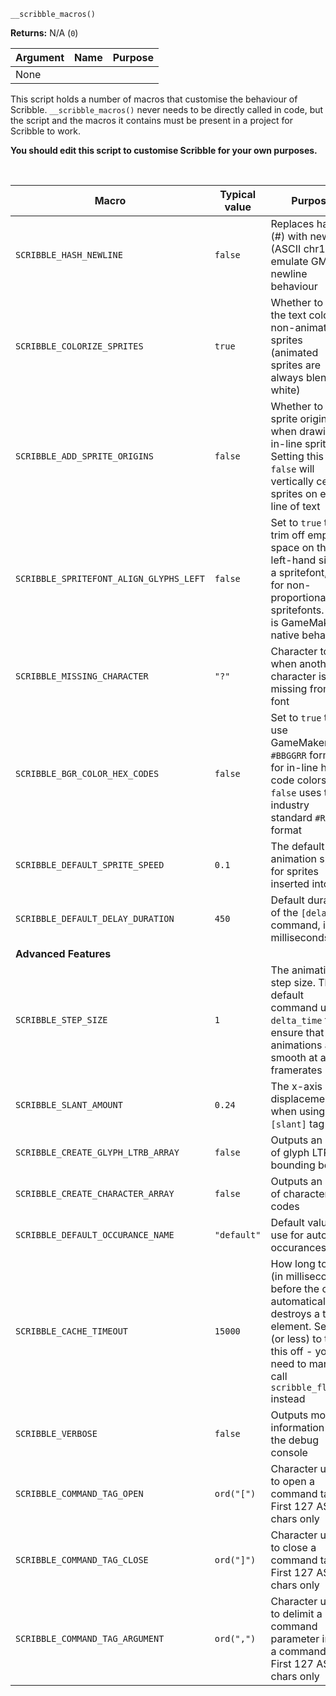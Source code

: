 `__scribble_macros()`

**Returns:** N/A (`0`)

|Argument|Name|Purpose|
|--------|----|-------|
|None    |    |       |

This script holds a number of macros that customise the behaviour of Scribble. `__scribble_macros()` never needs to be directly called in code, but the script and the macros it contains must be present in a project for Scribble to work.

**You should edit this script to customise Scribble for your own purposes.**

&nbsp;

|Macro                                   |Typical value|Purpose                                                                                                                                                                                   |
|----------------------------------------|-------------|------------------------------------------------------------------------------------------------------------------------------------------------------------------------------------------|
|`SCRIBBLE_HASH_NEWLINE`                 |`false`      |Replaces hashes (#) with newlines (ASCII chr10) to emulate GMS1's newline behaviour                                                                                                       |
|`SCRIBBLE_COLORIZE_SPRITES`             |`true`       |Whether to apply the text color to non-animated sprites (animated sprites are always blended white)                                                                                       |
|`SCRIBBLE_ADD_SPRITE_ORIGINS`           |`false`      |Whether to use sprite origins when drawing an in-line sprite. Setting this to `false` will vertically centre sprites on each line of text                                                 |
|`SCRIBBLE_SPRITEFONT_ALIGN_GLYPHS_LEFT` |`false`      |Set to `true` to trim off empty space on the left-hand side of a spritefont, even for non-proportional spritefonts. This is GameMaker's native behaviour                                  |
|`SCRIBBLE_MISSING_CHARACTER`            |`"?"`        |Character to use when another character is missing from a font                                                                                                                            |
|`SCRIBBLE_BGR_COLOR_HEX_CODES`          |`false`      |Set to `true` to use GameMaker's `#BBGGRR` format for in-line hex code colors. `false` uses the industry standard `#RRGGBB` format                                                        |
|`SCRIBBLE_DEFAULT_SPRITE_SPEED`         |`0.1`        |The default animation speed for sprites inserted into text                                                                                                                                |
|`SCRIBBLE_DEFAULT_DELAY_DURATION`       |`450`        |Default duration of the `[delay]` command, in milliseconds                                                                                                                                |
|**Advanced Features**                   |             |                                                                                                                                                                                          |
|`SCRIBBLE_STEP_SIZE`                    |`1`          |The animation step size. The default command uses `delta_time` to ensure that animations are smooth at all framerates                                                                     |
|`SCRIBBLE_SLANT_AMOUNT`                 |`0.24`       |The x-axis displacement when using the `[slant]` tag                                                                                                                                      |
|`SCRIBBLE_CREATE_GLYPH_LTRB_ARRAY`      |`false`      |Outputs an array of glyph LTRB bounding boxes                                                                                                                                             |
|`SCRIBBLE_CREATE_CHARACTER_ARRAY`       |`false`      |Outputs an array of character codes                                                                                                                                                       |
|`SCRIBBLE_DEFAULT_OCCURANCE_NAME`       |`"default"`  |Default value to use for autotyper occurances                                                                                                                                             |
|`SCRIBBLE_CACHE_TIMEOUT`                |`15000`      |How long to wait (in milliseconds) before the cache automatically destroys a text element. Set to `0` (or less) to turn this off - you'll need to manually call `scribble_flush()` instead|
|`SCRIBBLE_VERBOSE`                      |`false`      |Outputs more information to the debug console                                                                                                                                             |
|`SCRIBBLE_COMMAND_TAG_OPEN`             |`ord("[")`   |Character used to open a command tag. First 127 ASCII chars only                                                                                                                          |
|`SCRIBBLE_COMMAND_TAG_CLOSE`            |`ord("]")`   |Character used to close a command tag. First 127 ASCII chars only                                                                                                                         |
|`SCRIBBLE_COMMAND_TAG_ARGUMENT`         |`ord(",")`   |Character used to delimit a command parameter inside a command tag. First 127 ASCII chars only                                                                                            |